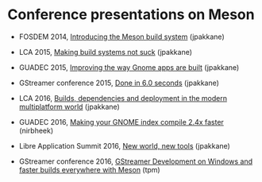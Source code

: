 # Conference presentations on Meson

- FOSDEM 2014, [Introducing the Meson build
  system](https://video.fosdem.org/2014/H2215_Ferrer/Sunday/Introducing_the_Meson_build_system.webm)
  (jpakkane)

- LCA 2015, [Making build systems not
  suck](https://www.youtube.com/watch?v=KPi0AuVpxLI) (jpakkane)

- GUADEC 2015, [Improving the way Gnome apps are
  built](https://www.youtube.com/watch?v=wTf0NjjNwTU) (jpakkane)

- GStreamer conference 2015, [Done in 6.0
  seconds](https://gstconf.ubicast.tv/videos/done-in-60-seconds-a-new-build-system-for-gstreamer)
  (jpakkane)

- LCA 2016, [Builds, dependencies and deployment in the modern
  multiplatform world](https://www.youtube.com/watch?v=CTJtKtQ8R5k)
  (jpakkane)

- GUADEC 2016, [Making your GNOME index compile 2.4x
  faster](https://media.ccc.de/v/44-making_your_gnome_app_compile_24x_faster)
  (nirbheek)

- Libre Application Summit 2016, [New world, new
  tools](https://youtu.be/0-gx1qU2pPo) (jpakkane)

- GStreamer conference 2016, [GStreamer Development on Windows and
  faster builds everywhere with
  Meson](https://gstconf.ubicast.tv/videos/gstreamer-development-on-windows-ans-faster-builds-everywhere-with-meson/)
  (tpm)
